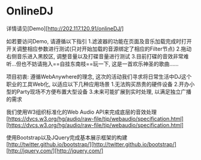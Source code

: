 OnlineDJ
========

详情请见[Demo][http://202.117.120.91/onlineDJ/]

如若要访问Demo, 请遵循以下指引
	1.滤波器的功能在页面及音乐加载完成时打开开关调整相应参数进行测试(只对开始加载的音源绑定了相应的Filter节点)
	2.拖动右侧音乐进入黑胶区, 调整音量以及打碟音量进行测试
	3.目前打碟的音效非常难听...但也不妨请拖入==自挂东南枝==玩一下, 这是一首欢乐神圣的歌曲......

项目初衷: 遵循WebAnywhere的理念, 这次的活动我们寻求将日常生活中DJ这个职业的工具Web化, 以适应以下几种应用场景
	1.无法购买昂贵的硬件设备
	2.开办小型的Party现场不方便布置大型设备
	3.未来可能扩展到实时处理, 以满足独立广播的需求

我们使用W3组织标准化的Web Audio API来完成底层的音效处理
[https://dvcs.w3.org/hg/audio/raw-file/tip/webaudio/specification.html][https://dvcs.w3.org/hg/audio/raw-file/tip/webaudio/specification.html]

使用Bootstrap以及JQuery完成基本展示框架的构建
[http://twitter.github.io/bootstrap/][http://twitter.github.io/bootstrap/]
[http://jquery.com/][http://jquery.com/]